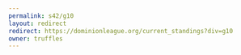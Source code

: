 ```yaml
---
permalink: s42/g10
layout: redirect
redirect: https://dominionleague.org/current_standings?div=g10
owner: truffles
---
```

